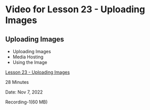 # Video for Lesson 23 - Uploading Images

## Uploading Images

* Uploading Images
* Media Hosting
* Using the Image


[Lesson 23 - Uploading Images](https://unco.zoom.us/rec/share/mKBakWBBTT7wmHgkz4NZ3Kq-uVNL-u8-BMdMvqEIHSGE9iZ8cS1hz-cnXvt2zhDN.vfmHZlzE11kTR6q1?startTime=1667672775000)

28 Minutes

Date: Nov 7, 2022 

Recording-1(60 MB)

